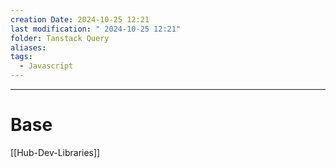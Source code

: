 ```yaml
---
creation Date: 2024-10-25 12:21
last modification: " 2024-10-25 12:21"
folder: Tanstack Query
aliases: 
tags:
  - Javascript
---
```

___

# Base
[[Hub-Dev-Libraries]]
